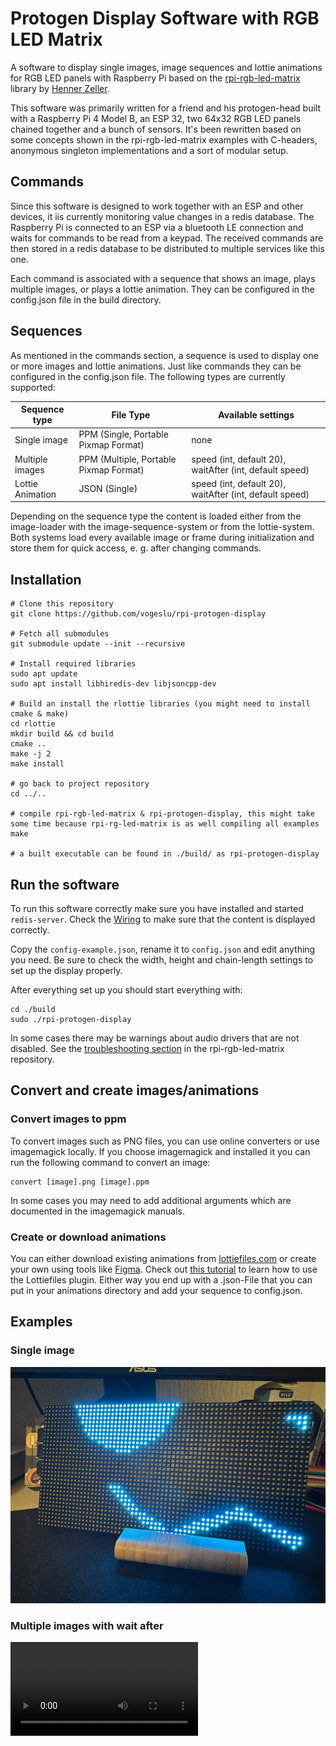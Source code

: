 # Protogen Display Software with RGB LED Matrix

A software to display single images, image sequences and lottie animations for RGB LED panels with Raspberry Pi based on the [rpi-rgb-led-matrix](https://github.com/hzeller/rpi-rgb-led-matrix) library by [Henner Zeller](https://github.com/hzeller).

This software was primarily written for a friend and his protogen-head built with a Raspberry Pi 4 Model B, an ESP 32, two 64x32 RGB LED panels chained together and a bunch of sensors. It's been rewritten based on some concepts shown in the rpi-rgb-led-matrix examples with C-headers, anonymous singleton implementations and a sort of modular setup.

## Commands

Since this software is designed to work together with an ESP and other devices, it iis currently monitoring value changes in a redis database. The Raspberry Pi is connected to an ESP via a bluetooth LE connection and waits for commands to be read from a keypad. The received commands are then stored in a redis database to be distributed to multiple services like this one.

Each command is associated with a sequence that shows an image, plays multiple images, or plays a lottie animation. They can be configured in the config.json file in the build directory.

## Sequences

As mentioned in the commands section, a sequence is used to display one or more images and lottie animations. Just like commands they can be configured in the config.json file. The following types are currently supported:

| Sequence type | File Type | Available settings |
| ------------- | --------- | ------------------ |
| Single image | PPM (Single, Portable Pixmap Format) | none |
| Multiple images | PPM (Multiple, Portable Pixmap Format) | speed (int, default 20), waitAfter (int, default speed) |
| Lottie Animation | JSON (Single) | speed (int, default 20), waitAfter (int, default speed) |

Depending on the sequence type the content is loaded either from the image-loader with the image-sequence-system or from the lottie-system. Both systems load every available image or frame during initialization and store them for quick access, e. g. after changing commands.


## Installation

```
# Clone this repository
git clone https://github.com/vogeslu/rpi-protogen-display

# Fetch all submodules
git submodule update --init --recursive

# Install required libraries
sudo apt update
sudo apt install libhiredis-dev libjsoncpp-dev

# Build an install the rlottie libraries (you might need to install cmake & make)
cd rlottie
mkdir build && cd build
cmake ..
make -j 2
make install

# go back to project repository
cd ../..

# compile rpi-rgb-led-matrix & rpi-protogen-display, this might take some time because rpi-rg-led-matrix is as well compiling all examples
make

# a built executable can be found in ./build/ as rpi-protogen-display
```

## Run the software

To run this software correctly make sure you have installed and started `redis-server`. Check the [Wiring](https://github.com/hzeller/rpi-rgb-led-matrix/blob/master/wiring.md) to make sure that the content is displayed correctly.

Copy the `config-example.json`, rename it to `config.json` and edit anything you need. Be sure to check the width, height and chain-length settings to set up the display properly.

After everything set up you should start everything with:

```
cd ./build
sudo ./rpi-protogen-display
```

In some cases there may be warnings about audio drivers that are not disabled. See the [troubleshooting section](https://github.com/hzeller/rpi-rgb-led-matrix?tab=readme-ov-file#troubleshooting) in the rpi-rgb-led-matrix repository.

## Convert and create images/animations

### Convert images to ppm

To convert images such as PNG files, you can use online converters or use imagemagick locally. If you choose imagemagick and installed it you can run the following command to convert an image:

```
convert [image].png [image].ppm
```

In some cases you may need to add additional arguments which are documented in the imagemagick manuals.

### Create or download animations

You can either download existing animations from [lottiefiles.com](https://lottiefiles.com/) or create your own using tools like [Figma](https://www.figma.com/). Check out [this tutorial](https://www.youtube.com/watch?v=ajfKecCyNOs) to learn how to use the Lottiefiles plugin. Either way you end up with a .json-File that you can put in your animations directory and add your sequence to config.json.

## Examples

### Single image

![Single Image](./.github/proto-image.jpg)

### Multiple images with wait after

<video src="./.github/proto-images.mp4">

### Lottie animation

<video src="./.github/proto-lottie.mp4">